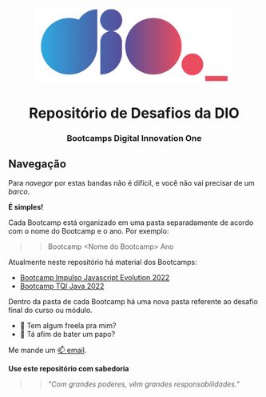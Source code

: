 <div align="center">
<img src="./img/logo_dio.png" alt="Logo DIO" width="400"/>

  # Repositório de Desafios da DIO
  
  ### Bootcamps Digital Innovation One
  
</div>

<h2>Navegação</h2>
  
Para *navegar* por estas bandas não é difícil, e você não vai precisar de um *barco*.
  
**É simples!**
<p>Cada Bootcamp está organizado em uma pasta separadamente de acordo com o nome do Bootcamp e o ano. Por exemplo:</p>
  
>> Bootcamp \<Nome do Bootcamp\> Ano
  
Atualmente neste repositório há material dos Bootcamps:
  
- [Bootcamp Impulso Javascript Evolution 2022](https://web.dio.me/track/impulso-javascript-evolution)
- [Bootcamp TQI Java 2022](https://web.dio.me/track/tqi-fullstack-developer)
  
Dentro da pasta de cada Bootcamp há uma nova pasta referente ao desafio final do curso ou módulo.
  
- 💼 Tem algum freela pra mim?
- 💬 Tá afim de bater um papo?
  
Me mande um [📫 email](mailto:brcmesquita@gmail.com).

**Use este repositório com sabedoria**

>> *"Com grandes poderes, vêm grandes responsabilidades."*

